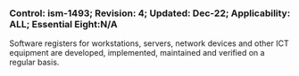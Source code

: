 ### Control: ism-1493; Revision: 4; Updated: Dec-22; Applicability: ALL; Essential Eight:N/A
<p>Software registers for workstations, servers, network devices and other ICT equipment are developed, implemented, maintained and verified on a regular basis.</p>